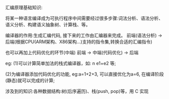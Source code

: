 
汇编原理基础知识:

将某一种语言编译成为可执行程序中间需要经过很多步骤:词法分析、语法分析、语义分析、构建语义抽象树、计算栈、等。

编译器的作用:生成汇编代码, 接下来的工作由汇编器来完成。
前端(语法分析) -> 后端(根据CPU(ARM架构、X86架构...)支持的指令集,转换合适的汇编指令)

也可以再加上代码优化的环节(中端)
前端 -> 中端(代码优化) -> 后端

eg:
(1)可以计算简单加法的栈式编译器，如:
n
e1+e2
等;

(2)为编译器添加代码优化的功能, eg:a=1+2+3, 可以直接优化为a=6, 在编译阶段(静态)就可以完成的计算; 

涉及到的知识:各种数据结构:树(后序遍历)、栈(push, pop)等，用 C 实现
